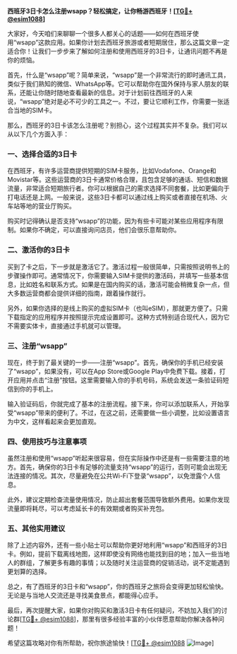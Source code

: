 **西班牙3日卡怎么注册wsapp？轻松搞定，让你畅游西班牙！[[TG💪+ @esim1088](https://t.me/s/esim1088)]**

大家好，今天咱们来聊聊一个很多人都关心的话题——如何在西班牙使用“wsapp”这款应用。如果你计划去西班牙旅游或者短期居住，那么这篇文章一定适合你！让我们一步步来了解如何注册和使用西班牙的3日卡，让通讯问题不再是你的烦恼。

首先，什么是“wsapp”呢？简单来说，“wsapp”是一个非常流行的即时通讯工具，类似于我们熟知的微信、WhatsApp等。它可以帮助你在国外保持与家人朋友的联系，还能让你随时随地查看最新的信息。对于计划前往西班牙的人来说，“wsapp”绝对是必不可少的工具之一。不过，要让它顺利工作，你需要一张适合当地的SIM卡。

那么，西班牙的3日卡该怎么注册呢？别担心，这个过程其实并不复杂。我们可以从以下几个方面入手：

### **一、选择合适的3日卡**
在西班牙，有许多运营商提供短期的SIM卡服务，比如Vodafone、Orange和Movistar等。这些运营商的3日卡通常价格合理，且包含足够的通话、短信和数据流量，非常适合短期旅行者。你可以根据自己的需求选择不同套餐，比如更偏向于打电话还是上网。一般来说，这些3日卡都可以通过线上购买或者直接在机场、火车站等地的营业厅购买。

购买时记得确认是否支持“wsapp”的功能，因为有些卡可能对某些应用程序有限制。如果你不确定，可以直接询问店员，他们会很乐意帮助你。

### **二、激活你的3日卡**
买到了卡之后，下一步就是激活它了。激活过程一般很简单，只需按照说明书上的步骤操作即可。通常情况下，你需要输入SIM卡提供的激活码，并填写一些基本信息，比如姓名和联系方式。如果是在国内购买的话，激活可能会稍微复杂一点，但大多数运营商都会提供详细的指南，跟着操作就行。

另外，如果你选择的是线上购买的虚拟SIM卡（也叫eSIM），那就更方便了。只需下载指定的应用程序并按照提示完成设置即可。这种方式特别适合现代人，因为它不需要实体卡，直接通过手机就可以管理。

### **三、注册“wsapp”**
现在，终于到了最关键的一步——注册“wsapp”。首先，确保你的手机已经安装了“wsapp”，如果没有，可以在App Store或Google Play中免费下载。接着，打开应用并点击“注册”按钮。这里需要输入你的手机号码，系统会发送一条验证码短信到你的手机上。

输入验证码后，你就完成了基本的注册流程。接下来，你可以添加联系人，开始享受“wsapp”带来的便利了。不过，在这之前，还需要做一些小调整，比如设置语言为中文，这样看起来会更加直观。

### **四、使用技巧与注意事项**
虽然注册和使用“wsapp”听起来很容易，但在实际操作中还是有一些需要注意的地方。首先，确保你的3日卡有足够的流量支持“wsapp”的运行，否则可能会出现无法连接的情况。其次，尽量避免在公共Wi-Fi下登录“wsapp”，以免泄露个人信息。

此外，建议定期检查流量使用情况，防止超出套餐范围导致额外费用。如果你发现流量即将耗尽，可以考虑延长卡的有效期或者购买补充包。

### **五、其他实用建议**
除了上述内容外，还有一些小贴士可以帮助你更好地利用“wsapp”和西班牙的3日卡。例如，提前下载离线地图，这样即使没有网络也能找到目的地；加入一些当地人的群组，了解更多有趣的事情；以及随时关注运营商的促销活动，说不定能遇到更划算的选择。

总之，有了西班牙的3日卡和“wsapp”，你的西班牙之旅将会变得更加轻松愉快。无论是与当地人交流还是寻找美食景点，都能得心应手。

最后，再次提醒大家，如果你对购买和激活3日卡有任何疑问，不妨加入我们的讨论群[[TG💪+ @esim1088](https://t.me/s/esim1088)]，那里有很多经验丰富的小伙伴愿意帮助你解决各种问题！

希望这篇攻略对你有所帮助，祝你旅途愉快！[[TG💪+ @esim1088](https://t.me/s/esim1088) ![Image](https://i.postimg.cc/4NQfJmqS/Snipaste-2025-05-13-00-14-12.png)]